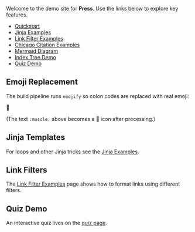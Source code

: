 Welcome to the demo site for **Press**. Use the links below to explore key features.

- [Quickstart](quickstart.md)
- [Jinja Examples](examples/jinja.md)
- [Link Filter Examples](examples/link-filters.md)
- [Chicago Citation Examples](examples/chicago-citations.md)
- [Mermaid Diagram](examples/diagram.mmd)
- [Index Tree Demo](examples/indextree/index.md)
- [Quiz Demo](quiz/index.md)

## Emoji Replacement

The build pipeline runs `emojify` so colon codes are replaced with real emoji:

:muscle:

(The text `:muscle:` above becomes a 💪 icon after processing.)

## Jinja Templates

For loops and other Jinja tricks see the [Jinja Examples](examples/jinja.md).

## Link Filters

The [Link Filter Examples](examples/link-filters.md) page shows how to format links using different filters.

## Quiz Demo

An interactive quiz lives on the [quiz page](quiz/index.md).
